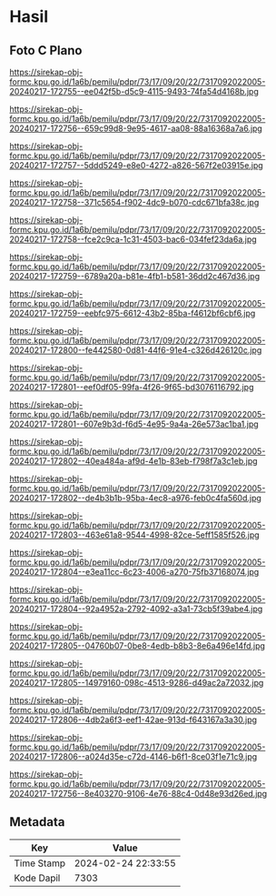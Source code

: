 # Hasil

## Foto C Plano

https://sirekap-obj-formc.kpu.go.id/1a6b/pemilu/pdpr/73/17/09/20/22/7317092022005-20240217-172755--ee042f5b-d5c9-4115-9493-74fa54d4168b.jpg

https://sirekap-obj-formc.kpu.go.id/1a6b/pemilu/pdpr/73/17/09/20/22/7317092022005-20240217-172756--659c99d8-9e95-4617-aa08-88a16368a7a6.jpg

https://sirekap-obj-formc.kpu.go.id/1a6b/pemilu/pdpr/73/17/09/20/22/7317092022005-20240217-172757--5ddd5249-e8e0-4272-a826-567f2e03915e.jpg

https://sirekap-obj-formc.kpu.go.id/1a6b/pemilu/pdpr/73/17/09/20/22/7317092022005-20240217-172758--371c5654-f902-4dc9-b070-cdc671bfa38c.jpg

https://sirekap-obj-formc.kpu.go.id/1a6b/pemilu/pdpr/73/17/09/20/22/7317092022005-20240217-172758--fce2c9ca-1c31-4503-bac6-034fef23da6a.jpg

https://sirekap-obj-formc.kpu.go.id/1a6b/pemilu/pdpr/73/17/09/20/22/7317092022005-20240217-172759--6789a20a-b81e-4fb1-b581-36dd2c467d36.jpg

https://sirekap-obj-formc.kpu.go.id/1a6b/pemilu/pdpr/73/17/09/20/22/7317092022005-20240217-172759--eebfc975-6612-43b2-85ba-f4612bf6cbf6.jpg

https://sirekap-obj-formc.kpu.go.id/1a6b/pemilu/pdpr/73/17/09/20/22/7317092022005-20240217-172800--fe442580-0d81-44f6-91e4-c326d426120c.jpg

https://sirekap-obj-formc.kpu.go.id/1a6b/pemilu/pdpr/73/17/09/20/22/7317092022005-20240217-172801--eef0df05-99fa-4f26-9f65-bd3076116792.jpg

https://sirekap-obj-formc.kpu.go.id/1a6b/pemilu/pdpr/73/17/09/20/22/7317092022005-20240217-172801--607e9b3d-f6d5-4e95-9a4a-26e573ac1ba1.jpg

https://sirekap-obj-formc.kpu.go.id/1a6b/pemilu/pdpr/73/17/09/20/22/7317092022005-20240217-172802--40ea484a-af9d-4e1b-83eb-f798f7a3c1eb.jpg

https://sirekap-obj-formc.kpu.go.id/1a6b/pemilu/pdpr/73/17/09/20/22/7317092022005-20240217-172802--de4b3b1b-95ba-4ec8-a976-feb0c4fa560d.jpg

https://sirekap-obj-formc.kpu.go.id/1a6b/pemilu/pdpr/73/17/09/20/22/7317092022005-20240217-172803--463e61a8-9544-4998-82ce-5eff1585f526.jpg

https://sirekap-obj-formc.kpu.go.id/1a6b/pemilu/pdpr/73/17/09/20/22/7317092022005-20240217-172804--e3ea11cc-6c23-4006-a270-75fb37168074.jpg

https://sirekap-obj-formc.kpu.go.id/1a6b/pemilu/pdpr/73/17/09/20/22/7317092022005-20240217-172804--92a4952a-2792-4092-a3a1-73cb5f39abe4.jpg

https://sirekap-obj-formc.kpu.go.id/1a6b/pemilu/pdpr/73/17/09/20/22/7317092022005-20240217-172805--04760b07-0be8-4edb-b8b3-8e6a496e14fd.jpg

https://sirekap-obj-formc.kpu.go.id/1a6b/pemilu/pdpr/73/17/09/20/22/7317092022005-20240217-172805--14979160-098c-4513-9286-d49ac2a72032.jpg

https://sirekap-obj-formc.kpu.go.id/1a6b/pemilu/pdpr/73/17/09/20/22/7317092022005-20240217-172806--4db2a6f3-eef1-42ae-913d-f643167a3a30.jpg

https://sirekap-obj-formc.kpu.go.id/1a6b/pemilu/pdpr/73/17/09/20/22/7317092022005-20240217-172806--a024d35e-c72d-4146-b6f1-8ce03f1e71c9.jpg

https://sirekap-obj-formc.kpu.go.id/1a6b/pemilu/pdpr/73/17/09/20/22/7317092022005-20240217-172756--8e403270-9106-4e76-88c4-0d48e93d26ed.jpg


## Metadata

| Key        | Value               |
| ---------- | ------------------- |
| Time Stamp | 2024-02-24 22:33:55 |
| Kode Dapil | 7303                |




